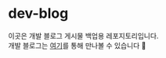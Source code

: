 # dev-blog

이곳은 개발 블로그 게시물 백업용 레포지토리입니다. <br/>
개발 블로그는 [여기](https://www.mayowall.tistory.com)를 통해 만나볼 수 있습니다 🚀

<br/>
